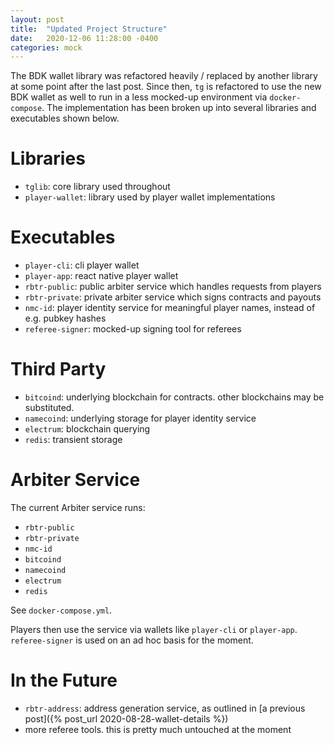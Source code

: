 ```yaml
---
layout: post
title:  "Updated Project Structure"
date:   2020-12-06 11:28:00 -0400
categories: mock
---
```


The BDK wallet library was refactored heavily / replaced by another library at some point after the last post. Since then, `tg` is refactored to use the new BDK wallet as well to run in a less mocked-up environment via `docker-compose`. The implementation has been broken up into several libraries and executables shown below.

# Libraries
* `tglib`: core library used throughout
* `player-wallet`: library used by player wallet implementations

# Executables
* `player-cli`: cli player wallet
* `player-app`: react native player wallet
* `rbtr-public`: public arbiter service which handles requests from players
* `rbtr-private`: private arbiter service which signs contracts and payouts
* `nmc-id`: player identity service for meaningful player names, instead of e.g. pubkey hashes
* `referee-signer`: mocked-up signing tool for referees

# Third Party
* `bitcoind`: underlying blockchain for contracts. other blockchains may be substituted.
* `namecoind`: underlying storage for player identity service
* `electrum`: blockchain querying
* `redis`: transient storage

# Arbiter Service
The current Arbiter service runs:
* `rbtr-public`
* `rbtr-private`
* `nmc-id`
* `bitcoind`
* `namecoind`
* `electrum`
* `redis`  

See `docker-compose.yml`.

Players then use the service via wallets like `player-cli` or `player-app`. `referee-signer` is used on an ad hoc basis for the moment.

# In the Future
* `rbtr-address`: address generation service, as outlined in [a previous post]({% post_url 2020-08-28-wallet-details %})
* more referee tools. this is pretty much untouched at the moment

